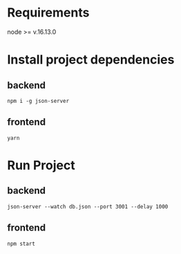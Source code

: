 # Requirements

node >= v.16.13.0

# Install project dependencies

## backend

```
npm i -g json-server
```

## frontend

```
yarn
```

# Run Project

## backend

```
json-server --watch db.json --port 3001 --delay 1000
```

## frontend

```
npm start
```
